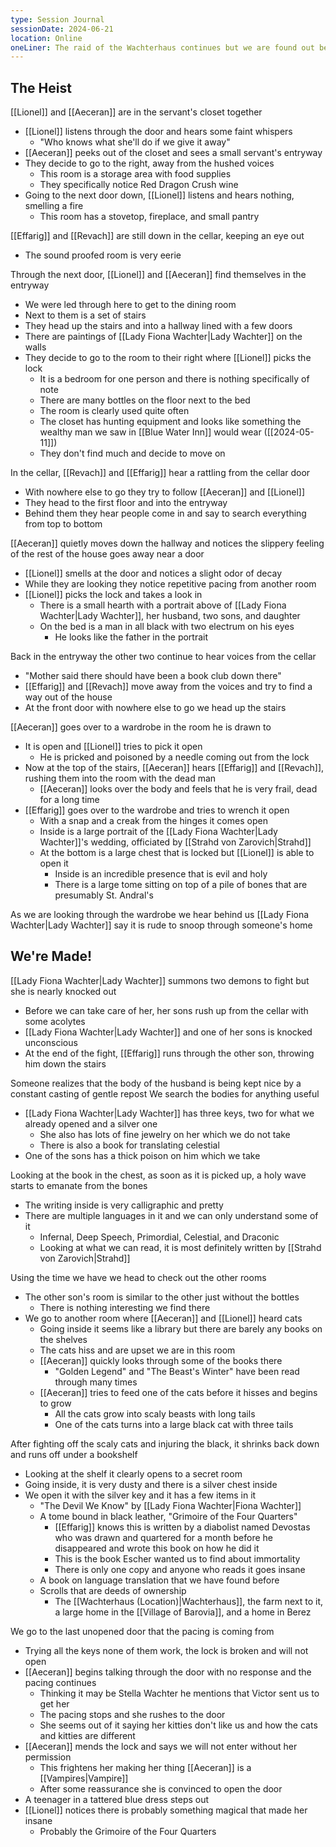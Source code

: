 ```yaml
---
type: Session Journal
sessionDate: 2024-06-21
location: Online
oneLiner: The raid of the Wachterhaus continues but we are found out before discovering Lady Wachter's secrets
---
```

## The Heist
[[Lionel]] and [[Aeceran]] are in the servant's closet together
- [[Lionel]] listens through the door and hears some faint whispers
	- "Who knows what she'll do if we give it away"
- [[Aeceran]] peeks out of the closet and sees a small servant's entryway
- They decide to go to the right, away from the hushed voices
	- This room is a storage area with food supplies
	- They specifically notice Red Dragon Crush wine
- Going to the next door down, [[Lionel]] listens and hears nothing, smelling a fire
	- This room has a stovetop, fireplace, and small pantry

[[Effarig]] and [[Revach]] are still down in the cellar, keeping an eye out
- The sound proofed room is very eerie

Through the next door, [[Lionel]] and [[Aeceran]] find themselves in the entryway
- We were led through here to get to the dining room
- Next to them is a set of stairs
- They head up the stairs and into a hallway lined with a few doors
- There are paintings of [[Lady Fiona Wachter|Lady Wachter]] on the walls
- They decide to go to the room to their right where [[Lionel]] picks the lock
	- It is a bedroom for one person and there is nothing specifically of note 
	- There are many bottles on the floor next to the bed 
	- The room is clearly used quite often
	- The closet has hunting equipment and looks like something the wealthy man we saw in [[Blue Water Inn]] would wear ([[2024-05-11]])
	- They don't find much and decide to move on

In the cellar, [[Revach]] and [[Effarig]] hear a rattling from the cellar door 
- With nowhere else to go they try to follow [[Aeceran]] and [[Lionel]] 
- They head to the first floor and into the entryway 
- Behind them they hear people come in and say to search everything from top to bottom

[[Aeceran]] quietly moves down the hallway and notices the slippery feeling of the rest of the house goes away near a door 
- [[Lionel]] smells at the door and notices a slight odor of decay
- While they are looking they notice repetitive pacing from another room
- [[Lionel]] picks the lock and takes a look in
	- There is a small hearth with a portrait above of [[Lady Fiona Wachter|Lady Wachter]], her husband, two sons, and daughter
	- On the bed is a man in all black with two electrum on his eyes
		- He looks like the father in the portrait 

Back in the entryway the other two continue to hear voices from the cellar 
- "Mother said there should have been a book club down there"
- [[Effarig]] and [[Revach]] move away from the voices and try to find a way out of the house 
- At the front door with nowhere else to go we head up the stairs 

[[Aeceran]] goes over to a wardrobe in the room he is drawn to
- It is open and [[Lionel]] tries to pick it open
	- He is pricked and poisoned by a needle coming out from the lock
- Now at the top of the stairs, [[Aeceran]] hears [[Effarig]] and [[Revach]], rushing them into the room with the dead man
	- [[Aeceran]] looks over the body and feels that he is very frail, dead for a long time
- [[Effarig]] goes over to the wardrobe and tries to wrench it open
	- With a snap and a creak from the hinges it comes open
	- Inside is a large portrait of the [[Lady Fiona Wachter|Lady Wachter]]'s wedding, officiated by [[Strahd von Zarovich|Strahd]] 
	- At the bottom is a large chest that is locked but [[Lionel]] is able to open it
		- Inside is an incredible presence that is evil and holy
		- There is a large tome sitting on top of a pile of bones that are presumably St. Andral's 

As we are looking through the wardrobe we hear behind us [[Lady Fiona Wachter|Lady Wachter]] say it is rude to snoop through someone's home

## We're Made!
[[Lady Fiona Wachter|Lady Wachter]] summons two demons to fight but she is nearly knocked out
- Before we can take care of her, her sons rush up from the cellar with some acolytes
- [[Lady Fiona Wachter|Lady Wachter]] and one of her sons is knocked unconscious
- At the end of the fight, [[Effarig]] runs through the other son, throwing him down the stairs 

Someone realizes that the body of the husband is being kept nice by a constant casting of gentle repost
We search the bodies for anything useful
- [[Lady Fiona Wachter|Lady Wachter]] has three keys, two for what we already opened and a silver one 
	- She also has lots of fine jewelry on her which we do not take 
	- There is also a book for translating celestial
- One of the sons has a thick poison on him which we take 

Looking at the book in the chest, as soon as it is picked up, a holy wave starts to emanate from the bones 
- The writing inside is very calligraphic and pretty
- There are multiple languages in it and we can only understand some of it
	- Infernal, Deep Speech, Primordial, Celestial, and Draconic
	- Looking at what we can read, it is most definitely written by [[Strahd von Zarovich|Strahd]] 

Using the time we have we head to check out the other rooms
- The other son's room is similar to the other just without the bottles 
	- There is nothing interesting we find there 
- We go to another room where [[Aeceran]] and [[Lionel]] heard cats
	- Going inside it seems like a library but there are barely any books on the shelves
	- The cats hiss and are upset we are in this room 
	- [[Aeceran]] quickly looks through some of the books there
		- "Golden Legend" and "The Beast's Winter" have been read through many times 
	- [[Aeceran]] tries to feed one of the cats before it hisses and begins to grow
		- All the cats grow into scaly beasts with long tails
		- One of the cats turns into a large black cat with three tails 

After fighting off the scaly cats and injuring the black, it shrinks back down and runs off under a bookshelf
- Looking at the shelf it clearly opens to a secret room 
- Going inside, it is very dusty and there is a silver chest inside 
- We open it with the silver key and it has a few items in it
	- "The Devil We Know" by [[Lady Fiona Wachter|Fiona Wachter]] 
	- A tome bound in black leather, "Grimoire of the Four Quarters"
		- [[Effarig]] knows this is written by a diabolist named Devostas who was drawn and quartered for a month before he disappeared and wrote this book on how he did it
		- This is the book Escher wanted us to find about immortality
		- There is only one copy and anyone who reads it goes insane
	- A book on language translation that we have found before 
	- Scrolls that are deeds of ownership
		- The [[Wachterhaus (Location)|Wachterhaus]], the farm next to it, a large home in the [[Village of Barovia]], and a home in Berez

We go to the last unopened door that the pacing is coming from
- Trying all the keys none of them work, the lock is broken and will not open 
- [[Aeceran]] begins talking through the door with no response and the pacing continues 
	- Thinking it may be Stella Wachter he mentions that Victor sent us to get her 
	- The pacing stops and she rushes to the door 
	- She seems out of it saying her kitties don't like us and how the cats and kitties are different
- [[Aeceran]] mends the lock and says we will not enter without her permission
	- This frightens her making her thing [[Aeceran]] is a [[Vampires|Vampire]] 
	- After some reassurance she is convinced to open the door 
- A teenager in a tattered blue dress steps out
- [[Lionel]] notices there is probably something magical that made her insane 
	- Probably the Grimoire of the Four Quarters 
